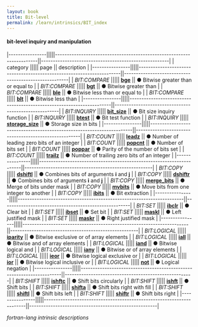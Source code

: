 ```yaml
---
layout: book
title: Bit-level
permalink: /learn/intrinsics/BIT_index
---
```


#### bit-level inquiry and manipulation

|----------------|||||----------------------------------------------------------------------||------------------------------------------------------|
| category ||||| page || description |
|----------------|||||----------------------------------------------------------------------||------------------------------------------------------|
| _BIT:COMPARE_ ||||| [**bge**]({{site.baseurl}}/learn/intrinsics/BGE) || &#9679; Bitwise greater than or equal to |
| _BIT:COMPARE_ ||||| [**bgt**]({{site.baseurl}}/learn/intrinsics/BGT) || &#9679; Bitwise greater than |
| _BIT:COMPARE_ ||||| [**ble**]({{site.baseurl}}/learn/intrinsics/BLE) || &#9679; Bitwise less than or equal to |
| _BIT:COMPARE_ ||||| [**blt**]({{site.baseurl}}/learn/intrinsics/BLT) || &#9679; Bitwise less than |
|----------------|||||----------------------------------------------------------------------||------------------------------------------------------|
| _BIT:INQUIRY_ ||||| [**bit_size**]({{site.baseurl}}/learn/intrinsics/BIT_SIZE) || &#9679; Bit size inquiry function |
| _BIT:INQUIRY_ ||||| [**btest**]({{site.baseurl}}/learn/intrinsics/BTEST) || &#9679; Bit test function |
| _BIT:INQUIRY_ ||||| [**storage_size**]({{site.baseurl}}/learn/intrinsics/STORAGE_SIZE) || &#9679; Storage size in bits |
|----------------|||||----------------------------------------------------------------------||------------------------------------------------------|
| _BIT:COUNT_ ||||| [**leadz**]({{site.baseurl}}/learn/intrinsics/LEADZ) || &#9679; Number of leading zero bits of an integer |
| _BIT:COUNT_ ||||| [**popcnt**]({{site.baseurl}}/learn/intrinsics/POPCNT) || &#9679; Number of bits set |
| _BIT:COUNT_ ||||| [**poppar**]({{site.baseurl}}/learn/intrinsics/POPPAR) || &#9679; Parity of the number of bits set |
| _BIT:COUNT_ ||||| [**trailz**]({{site.baseurl}}/learn/intrinsics/TRAILZ) || &#9679; Number of trailing zero bits of an integer |
|----------------|||||----------------------------------------------------------------------||------------------------------------------------------|
| _BIT:COPY_ ||||| [**dshiftl**]({{site.baseurl}}/learn/intrinsics/DSHIFTL) || &#9679; Combines bits of arguments **i** and **j** |
| _BIT:COPY_ ||||| [**dshiftr**]({{site.baseurl}}/learn/intrinsics/DSHIFTR) || &#9679; Combines bits of arguments **i** and **j** |
| _BIT:COPY_ ||||| [**merge_bits**]({{site.baseurl}}/learn/intrinsics/MERGE_BITS) || &#9679; Merge of bits under mask |
| _BIT:COPY_ ||||| [**mvbits**]({{site.baseurl}}/learn/intrinsics/MVBITS) || &#9679; Move bits from one integer to another |
| _BIT:COPY_ ||||| [**ibits**]({{site.baseurl}}/learn/intrinsics/IBITS) || &#9679; Bit extraction |
|----------------|||||----------------------------------------------------------------------||------------------------------------------------------|
| _BIT:SET_ ||||| [**ibclr**]({{site.baseurl}}/learn/intrinsics/IBCLR) || &#9679; Clear bit |
| _BIT:SET_ ||||| [**ibset**]({{site.baseurl}}/learn/intrinsics/IBSET) || &#9679; Set bit |
| _BIT:SET_ ||||| [**maskl**]({{site.baseurl}}/learn/intrinsics/MASKL) || &#9679; Left justified mask |
| _BIT:SET_ ||||| [**maskr**]({{site.baseurl}}/learn/intrinsics/MASKR) || &#9679; Right justified mask |
|----------------|||||----------------------------------------------------------------------||------------------------------------------------------|
| _BIT:LOGICAL_ ||||| [**iparity**]({{site.baseurl}}/learn/intrinsics/IPARITY) || &#9679; Bitwise exclusive or of array elements |
| _BIT:LOGICAL_ ||||| [**iall**]({{site.baseurl}}/learn/intrinsics/IALL) || &#9679; Bitwise and of array elements |
| _BIT:LOGICAL_ ||||| [**iand**]({{site.baseurl}}/learn/intrinsics/IAND) || &#9679; Bitwise logical and |
| _BIT:LOGICAL_ ||||| [**iany**]({{site.baseurl}}/learn/intrinsics/IANY) || &#9679; Bitwise or of array elements |
| _BIT:LOGICAL_ ||||| [**ieor**]({{site.baseurl}}/learn/intrinsics/IEOR) || &#9679; Bitwise logical exclusive or |
| _BIT:LOGICAL_ ||||| [**ior**]({{site.baseurl}}/learn/intrinsics/IOR) || &#9679; Bitwise logical inclusive or |
| _BIT:LOGICAL_ ||||| [**not**]({{site.baseurl}}/learn/intrinsics/NOT) || &#9679; Logical negation |
|----------------|||||----------------------------------------------------------------------||------------------------------------------------------|
| _BIT:SHIFT_ ||||| [**ishftc**]({{site.baseurl}}/learn/intrinsics/ISHFTC) || &#9679; Shift bits circularly |
| _BIT:SHIFT_ ||||| [**ishft**]({{site.baseurl}}/learn/intrinsics/ISHFT) || &#9679; Shift bits |
| _BIT:SHIFT_ ||||| [**shifta**]({{site.baseurl}}/learn/intrinsics/SHIFTA) || &#9679; Shift bits right with fill |
| _BIT:SHIFT_ ||||| [**shiftl**]({{site.baseurl}}/learn/intrinsics/SHIFTL) || &#9679; Shift bits left |
| _BIT:SHIFT_ ||||| [**shiftr**]({{site.baseurl}}/learn/intrinsics/SHIFTR) || &#9679; Shift bits right |
|----------------|||||----------------------------------------------------------------------||------------------------------------------------------|

 _fortran-lang intrinsic descriptions_
